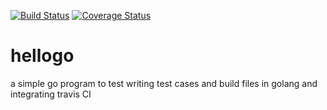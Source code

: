 [![Build Status](https://secure.travis-ci.org/Parag08/hellogo.png?branch=master)](http://travis-ci.org/Parag08/hellogo) [![Coverage Status](https://coveralls.io/repos/github/Parag08/hellogo/badge.svg?branch=master)](https://coveralls.io/github/Parag08/hellogo?branch=master)
# hellogo
a simple go program to test writing test cases and build files in golang and integrating travis CI 
